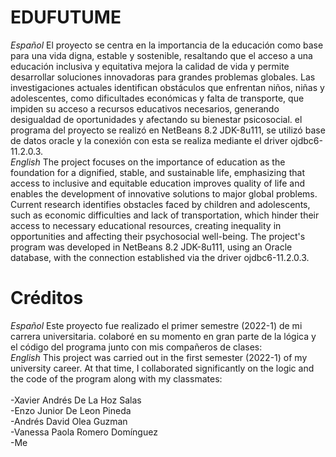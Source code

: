 # EDUFUTUME
*Español*
El proyecto se centra en la importancia de la educación como base para una vida digna, estable y sostenible, resaltando que el acceso a una educación inclusiva y equitativa mejora la calidad de vida y permite desarrollar soluciones innovadoras para grandes problemas globales. Las investigaciones actuales identifican obstáculos que enfrentan niños, niñas y adolescentes, como dificultades económicas y falta de transporte, que impiden su acceso a recursos educativos necesarios, generando desigualdad de oportunidades y afectando su bienestar psicosocial.
el programa del proyecto se realizó en NetBeans 8.2 JDK-8u111, se utilizó base de datos oracle y la conexión con esta se realiza mediante el driver ojdbc6-11.2.0.3.
<br>
*English*
The project focuses on the importance of education as the foundation for a dignified, stable, and sustainable life, emphasizing that access to inclusive and equitable education improves quality of life and enables the development of innovative solutions to major global problems. Current research identifies obstacles faced by children and adolescents, such as economic difficulties and lack of transportation, which hinder their access to necessary educational resources, creating inequality in opportunities and affecting their psychosocial well-being.
The project's program was developed in NetBeans 8.2 JDK-8u111, using an Oracle database, with the connection established via the driver ojdbc6-11.2.0.3.

# Créditos
*Español*
Este proyecto fue realizado el primer semestre (2022-1) de mi carrera universitaria. colaboré en su momento en gran parte de la lógica y el código del programa junto con mis compañeros de clases:
<br>
*English*
This project was carried out in the first semester (2022-1) of my university career. At that time, I collaborated significantly on the logic and the code of the program along with my classmates:
<br>
<br>
-Xavier Andrés De La Hoz Salas<br>
-Enzo Junior De Leon Pineda<br>
-Andrés David Olea Guzman<br>
-Vanessa Paola Romero Domínguez<br>
-Me
